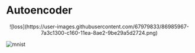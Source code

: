 # Autoencoder

<p align="center">![loss](https://user-images.githubusercontent.com/67979833/86985967-7a3c1300-c160-11ea-8ae2-9be29a5d2724.png)</p>

![mnist](https://user-images.githubusercontent.com/67979833/86987893-1536ec00-c165-11ea-8d4f-f6b19d2ae488.png)

